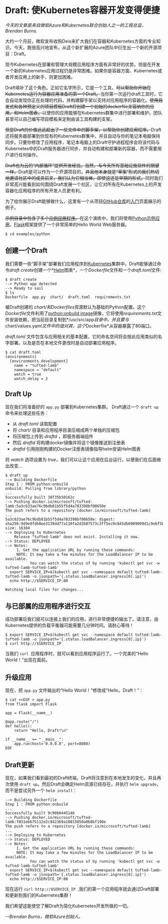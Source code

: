 
# Draft: 使Kubernetes容器开发变得便捷

*今天的文章是来自微软Azure和Kubernetes联合创始人之一的工程总监，Brendan Burns.*

大约一个月前，微软宣布收购Deis来扩大我们在容器和Kubernetes方面的专业知识。今天，我很高兴地宣布，从这个新扩展的Azure团队中衍生出一个新的开源项目：Draft。

现今Kubernetes在部署和管理大规模应用程序方面有非常好的优势。但是在开发一个新的Kubernetes应用过程仍是非常困难。如果你是容器方面、Kubernetes或者开发应用上的新手，则更加困难。

Draft填补了这个角色。正如它名字所示，它是一个工具，~~可以帮助你开始在Kubernetes运行为容器应用准备的第一个Draft。~~当你第一次运行draft工具时，它会自动发现你正在处理的代码，并构建脚手架以支持对应用程序的容器化。~~使用启发式和各种预定义的项目模板Draft将创建一个初始的dockerfile来容纳你的应用，和Helm图表，~~以使你的应用能够在Kubernetes群集中进行部署和维护。团队甚至可以自己编写项目模板来定制由该工具构建的支架。

~~但是Draft的价值远远超出了一些文件中的脚手架，以帮助你创建应用程序。~~Draft还将服务器部署到你现有的Kubernetes群集中，并且自动与你的笔记本电脑保持同步。只要你修改了应用程序，笔记本电脑上的Draft守护进程程序会将该代码与Kubernetes中的Draft服务器进行同步，并自动构建和部署新的容器，而不需要用户进行任何操作。

~~Draft也为云的“内部循环”提供开发经验。当然，与今天所有基础设施软件的期望一样，~~Draft是可以作为一个开源项目的，~~并且他本身就是“草案”形式的我们热切地邀请社区中的成员前来，我们认为它相当棒，即使这还是早期的形式。~~同时我们非常高兴能看到如何围绕Draft发展一个社区，让它对所有在Kubernetes上的开发容器化应用程序的所有开发人员更有利。

为了给你展示Draft能够做什么，这里有一个从项目[GItHub仓库](https://github.com/Azure/draft)的[入门](https://github.com/Azure/draft/blob/master/docs/getting-started.md)页面展示的例子。

~~示例目录中包含了多个[示例应用程序](https://github.com/Azure/draft/tree/master/examples)。~~在这个演练中，我们将使用[Python示例应用](https://github.com/Azure/draft/tree/master/examples/python)，[Flask](http://flask.pocoo.org/)框架提供了一个非常简单的Hello World Web服务器。

	$ cd examples/python

## 创建一个Draft

我们需要一些“脚手架”部署我们应用程序到[Kubernetes](https://kubernetes.io/)集群中。Draft能够通过命令*draft create*创建一个*[Helm](https://github.com/kubernetes/helm)图表*，一个*Dockerfile*文件和一个*draft.toml*文件:

	$ draft create
	--> Python app detected
	--> Ready to sail
	$ ls
	Dockerfile  app.py  chart/  draft.toml  requirements.txt

被Draft创建的 *chart/*和*Dockerfiles*资源默认为基础的Python配置。这个*Dockerfile*文件利用了[python:onbuild image](https://hub.docker.com/_/python/)镜像，它将使用*requirements.txt*文件安装依赖，把当前目录复制到*/usr/src/app*目录中。并且要与*chart/values.yaml*文件中的值对其，这个*Dockerflie*从容器暴露了80端口。

*draft.toml* 文件包含与应用相关的基本配置，它的命名空间将会按此应用类似的名字部署。以及是否在本地文件更改时是自动部署应用程序。

	$ cat draft.toml
	[environments]
	  [environments.development]
	    name = "tufted-lamb"
	    namespace = "default"
	    watch = true
	    watch_delay = 2

## Draft Up

现在我们将准备好的 `app.py` 部署到Kubernetes集群。
Draft通过一个 `draft up` 命令来处理这些任务：
- 从 *draft.toml* 读取配置
- 将 *chart/* 目录和应用程序目录压缩成两个单独的压缩包
- 将压缩包上传到 *draftd* ，即服务器端组件
- 然后 *draftd* 将构建docker镜像并将这个镜像推送到注册表
- *draftd* 引用刚刚构建的Docker注册表镜像指导helm安装Helm图表

将 *watch* 选项设置为 *true*，我们可以让这个应用在后台运行，以便我们在后面做出改变...

	$ draft up
	--> Building Dockerfile
	Step 1 : FROM python:onbuild
	onbuild: Pulling from library/python
	...
	Successfully built 38f35b50162c
	--> Pushing docker.io/microsoft/tufted-lamb:5a3c633ae76c9bdb81b55f5d4a783398bf00658e
	The push refers to a repository [docker.io/microsoft/tufted-lamb]
	...
	5a3c633ae76c9bdb81b55f5d4a783398bf00658e: digest: sha256:9d9e9fdb8ee3139dd77a110fa2d2b87573c3ff5ec9c045db6009009d1c9ebf5b size: 16384
	--> Deploying to Kubernetes
	    Release "tufted-lamb" does not exist. Installing it now.
	--> Status: DEPLOYED
	--> Notes:
	     1. Get the application URL by running these commands:
	     NOTE: It may take a few minutes for the LoadBalancer IP to be available.
	           You can watch the status of by running 'kubectl get svc -w tufted-lamb-tufted-lamb'
	  export SERVICE_IP=$(kubectl get svc --namespace default tufted-lamb-tufted-lamb -o jsonpath='{.status.loadBalancer.ingress[0].ip}')
	  echo http://$SERVICE_IP:80
	
	Watching local files for changes...

## 与已部属的应用程序进行交互

成功部署后我们就可以连接上我们的应用，进行非常便捷的输出了。请注意，由Kubernetes提供的负载平衡器可能需要几分钟时间。请耐心等待！

	$ export SERVICE_IP=$(kubectl get svc --namespace default tufted-lamb-tufted-lamb -o jsonpath='{.status.loadBalancer.ingress[0].ip}')
	$ curl http://$SERVICE_IP

当我们 `curl `应用程序时，就可以看到应用程序运行了。一个完美的“Hello World！”出现在面前。

## 升级应用

现在，把 `app.py` 文件输出的“Hello World！”修改成“Hello，Draft！”：

	$ cat <<EOF > app.py
	from flask import Flask
	
	app = Flask(__name__)
	
	@app.route("/")
	def hello():
	    return "Hello, Draft!\n"
	
	if __name__ == "__main__":
	    app.run(host='0.0.0.0', port=8080)
	EOF

## Draft更新

现在，如果我们看到最初的Draft终端，Draft将注意到在本地发生的变化，并且再次使用 `draft up`。然后Draft会确定Helm资源已经存在，并执行 `helm upgrade`，而不是尝试另外一个 `helm install`：

	--> Building Dockerfile
	Step 1 : FROM python:onbuild
	...
	Successfully built 9c90b0445146
	--> Pushing docker.io/microsoft/tufted-lamb:f031eb675112e2c942369a10815850a0b8bf190e
	The push refers to a repository [docker.io/microsoft/tufted-lamb]
	...
	--> Deploying to Kubernetes
	--> Status: DEPLOYED
	--> Notes:
	     1. Get the application URL by running these commands:
	     NOTE: It may take a few minutes for the LoadBalancer IP to be available.
	           You can watch the status of by running 'kubectl get svc -w tufted-lamb-tufted-lamb'
	  export SERVICE_IP=$(kubectl get svc --namespace default tufted-lamb-tufted-lamb -o jsonpath='{.status.loadBalancer.ingress[0].ip}')
	  echo http://$SERVICE_IP:80

现在运行 `curl http://$SERVICE_IP `,我们的第一个应用程序就会通过Draft部署和更新到我们的Kubernetes集群！

我们希望这能使您了解Draft为简化Kubernetes开发所做的一切。

*--Brendan Burns，微软Azure创始人。*


